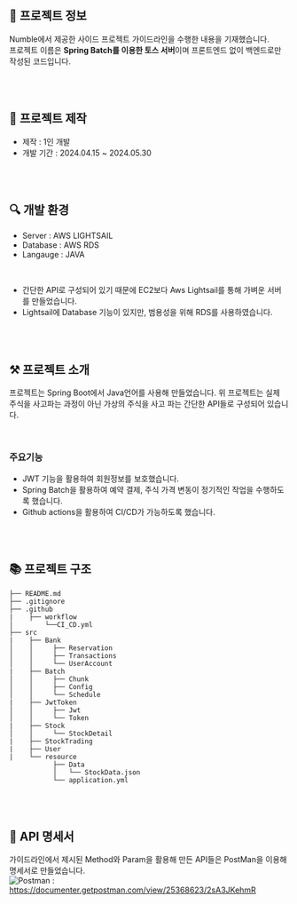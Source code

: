 ## 👋 프로젝트 정보
Numble에서 제공한 사이드 프로젝트 가이드라인을 수행한 내용을 기재했습니다.<br>
프로젝트 이름은 **Spring Batch를 이용한 토스 서버**이며 프론트엔드 없이 백엔드로만 작성된 코드입니다.

<br>
<br>

## 📅 프로젝트 제작
- 제작 : 1인 개발
- 개발 기간 : 2024.04.15 ~ 2024.05.30

<br>
<br>

## 🔍 개발 환경
- Server : AWS LIGHTSAIL
- Database : AWS RDS
- Langauge : JAVA

<br>

- 간단한 API로 구성되어 있기 때문에 EC2보다 Aws Lightsail를 통해 가벼운 서버를 만들었습니다.
- Lightsail에 Database 기능이 있지만, 범용성을 위해 RDS를 사용하였습니다.

<br>
<br>

## ⚒ 프로젝트 소개
프로젝트는 Spring Boot에서 Java언어를 사용해 만들었습니다.
위 프로젝트는 실제 주식을 사고파는 과정이 아닌 가상의 주식을 사고 파는 간단한 API들로 구성되어 있습니다.

<br>

   ### 주요기능
- JWT 기능을 활용하여 회원정보를 보호했습니다.
- Spring Batch을 활용하여 예약 결제, 주식 가격 변동이 정기적인 작업을 수행하도록 했습니다.
- Github actions을 활용하여 CI/CD가 가능하도록 했습니다.

<br>
<br>

## 📚 프로젝트 구조
```
├── README.md
├── .gitignore
├── .github
|    ├── workflow
│        └──CI_CD.yml
├── src
|    ├── Bank
│    │     ├── Reservation
│    │     ├── Transactions
│    │     └── UserAccount
|    ├── Batch
│    │     ├── Chunk
│    │     ├── Config
│    │     └── Schedule
|    ├── JwtToken
│    │     ├── Jwt
│    │     └── Token
|    ├── Stock
│    │     └── StockDetail
|    ├── StockTrading
|    ├── User
|    └── resource
           ├── Data
           │   └── StockData.json
           └── application.yml
```

<br>
<br>

## 📌 API 명세서
가이드라인에서 제시된 Method와 Param을 활용해 만든 API들은 PostMan을 이용해 명세서로 만들었습니다.
<br>
![Postman](https://img.shields.io/badge/Postman-FF6C37?style=for-the-badge&logo=postman&logoColor=white) : <https://documenter.getpostman.com/view/25368623/2sA3JKehmR>
